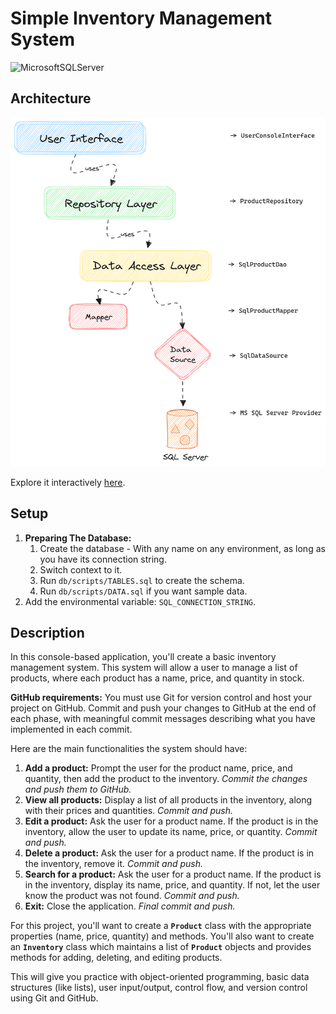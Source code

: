 # Simple Inventory Management System

![MicrosoftSQLServer](https://img.shields.io/badge/Microsoft%20SQL%20Server-CC2927?style=for-the-badge&logo=microsoft%20sql%20server&logoColor=white)

## Architecture

![Component Diagram](designs/Excalidraw-ComponentDiagram.png)

Explore it interactively [here](https://excalidraw.com/#json=VUvsfobKmNFLvmMaolTFg,yfCOh7wg6SKEISU9D4_PZg).

## Setup

1. **Preparing The Database:**
    1. Create the database - With any name on any environment,
       as long as you have its connection string.
    2. Switch context to it.
    3. Run `db/scripts/TABLES.sql` to create the schema.
    4. Run `db/scripts/DATA.sql` if you want sample data.
2. Add the environmental variable: `SQL_CONNECTION_STRING`.

## Description

In this console-based application, you'll create a basic inventory management system. This system will
allow a user to manage a list of products, where each product has a name, price, and quantity in stock.

**GitHub requirements:** You must use Git for version control and host your project on GitHub. Commit and push your
changes to GitHub at the end of each phase, with meaningful commit messages describing what you have implemented in each
commit.

Here are the main functionalities the system should have:

1. **Add a product:** Prompt the user for the product name, price, and quantity, then add the product to the inventory.
   *Commit the changes and push them to GitHub.*
2. **View all products:** Display a list of all products in the inventory, along with their prices and quantities.
   *Commit and push.*
3. **Edit a product:** Ask the user for a product name. If the product is in the inventory, allow the user to update its
   name, price, or quantity. *Commit and push.*
4. **Delete a product:** Ask the user for a product name. If the product is in the inventory, remove it. *Commit and
   push.*
5. **Search for a product:** Ask the user for a product name. If the product is in the inventory, display its name,
   price, and quantity. If not, let the user know the product was not found. *Commit and push.*
6. **Exit:** Close the application. *Final commit and push.*

For this project, you'll want to create a **`Product`** class with the appropriate properties (name, price, quantity)
and methods. You'll also want to create an **`Inventory`** class which maintains a list of **`Product`** objects and
provides methods for adding, deleting, and editing products.

This will give you practice with object-oriented programming, basic data structures (like lists), user input/output,
control flow, and version control using Git and GitHub.

